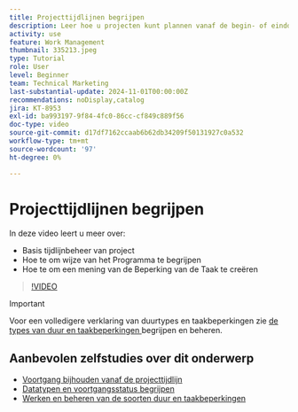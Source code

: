 ```yaml
---
title: Projecttijdlijnen begrijpen
description: Leer hoe u projecten kunt plannen vanaf de begin- of einddatum. Dan leer hoe de duur, predecessors, en de taakbeperkingen het projectplan beïnvloeden.
activity: use
feature: Work Management
thumbnail: 335213.jpeg
type: Tutorial
role: User
level: Beginner
team: Technical Marketing
last-substantial-update: 2024-11-01T00:00:00Z
recommendations: noDisplay,catalog
jira: KT-8953
exl-id: ba993197-9f84-4fc0-86cc-cf849c889f56
doc-type: video
source-git-commit: d17df7162ccaab6b62db34209f50131927c0a532
workflow-type: tm+mt
source-wordcount: '97'
ht-degree: 0%

---
```


# Projecttijdlijnen begrijpen

In deze video leert u meer over:

* Basis tijdlijnbeheer van project
* Hoe te om wijze van het Programma te begrijpen
* Hoe te om een mening van de Beperking van de Taak te creëren

>[!VIDEO](https://video.tv.adobe.com/v/335213/?quality=12&learn=on&enablevpops)

>[!IMPORTANT]
>
>Voor een volledigere verklaring van duurtypes en taakbeperkingen zie [ de types van duur en taakbeperkingen ](/help/manage-work/intermediate-projects/understand-and-manage-duration-types-and-task-constraints.md) begrijpen en beheren.

## Aanbevolen zelfstudies over dit onderwerp

* [Voortgang bijhouden vanaf de projecttijdlijn](/help/manage-work/project-timelines/track-work-progress-from-the-project-timeline.md)
* [Datatypen en voortgangsstatus begrijpen](/help/manage-work/project-timelines/understand-task-dates-and-progress-status.md)
* [Werken en beheren van de soorten duur en taakbeperkingen](/help/manage-work/intermediate-projects/understand-and-manage-duration-types-and-task-constraints.md)

